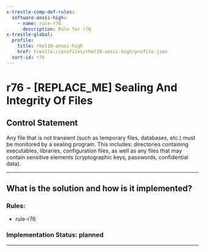 ```yaml
---
x-trestle-comp-def-rules:
  software-anssi-high:
    - name: rule-r76
      description: Rule for r76
x-trestle-global:
  profile:
    title: rhel10-anssi-high
    href: trestle://profiles/rhel10-anssi-high/profile.json
  sort-id: r76
---
```


# r76 - \[REPLACE_ME\] Sealing And Integrity Of Files

## Control Statement

Any file that is not transient (such as temporary files, databases, etc.) must be monitored by a sealing program. This includes: directories containing executables, libraries, configuration files, as well as any files that may contain sensitive elements (cryptographic keys, passwords, confidential data).

______________________________________________________________________

## What is the solution and how is it implemented?

<!-- For implementation status enter one of: implemented, partial, planned, alternative, not-applicable -->

<!-- Note that the list of rules under ### Rules: is read-only and changes will not be captured after assembly to JSON -->

<!-- Add control implementation description here for control: r76 -->

### Rules:

  - rule-r76

### Implementation Status: planned

______________________________________________________________________
